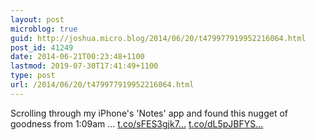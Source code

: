 ```yaml
---
layout: post
microblog: true
guid: http://joshua.micro.blog/2014/06/20/t479977919952216064.html
post_id: 41249
date: 2014-06-21T00:23:48+1100
lastmod: 2019-07-30T17:41:49+1100
type: post
url: /2014/06/20/t479977919952216064.html
---
```

Scrolling through my iPhone's 'Notes' app and found this nugget of goodness from 1:09am ... [t.co/sFES3gjk7...](http://t.co/sFES3gjk75) [t.co/dL5pJBFYS...](http://t.co/dL5pJBFYSf)
